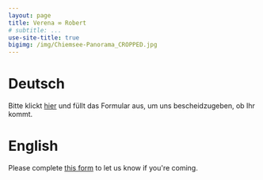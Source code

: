 ```yaml
---
layout: page
title: Verena ∞ Robert
# subtitle: ...
use-site-title: true
bigimg: /img/Chiemsee-Panorama_CROPPED.jpg
---
```


# Deutsch

Bitte klickt [hier](https://docs.google.com/forms/d/e/1FAIpQLScs2u9tM4zY6isrM_M4cepmpcJ1HDTAu-NsmZW3JbADVusizg/viewform) und füllt das Formular aus, um uns bescheidzugeben, ob Ihr kommt.

# English

Please complete [this form](https://docs.google.com/forms/d/e/1FAIpQLSe3fRPFB6xSUvBQZJEV96rnp_YHsZMifOFcVno4SNGB3jP-0Q/viewform) to let us know if you're coming.
